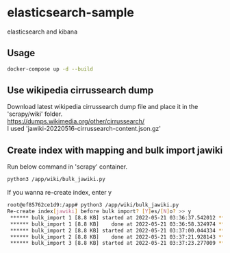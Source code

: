 # elasticsearch-sample
elasticsearch and kibana

## Usage
```bash
docker-compose up -d --build
```

## Use wikipedia cirrussearch dump
Download latest wikipedia cirrussearch dump file and place it in the 'scrapy/wiki' folder.  
https://dumps.wikimedia.org/other/cirrussearch/  
I used 'jawiki-20220516-cirrussearch-content.json.gz'  

## Create index with mapping and bulk import jawiki
Run below command in 'scrapy' container.
```bash
python3 /app/wiki/bulk_jawiki.py
```
If you wanna re-create index, enter y
```bash
root@ef85762ce1d9:/app# python3 /app/wiki/bulk_jawiki.py
Re-create index[jawiki] before bulk import? [Y]es/[N]o? >> y
 ****** bulk_import 1 [8.8 KB] started at 2022-05-21 03:36:37.542012 *****
 ****** bulk_import 1 [8.8 KB]    done at 2022-05-21 03:36:58.324974 *****
 ****** bulk_import 2 [8.8 KB] started at 2022-05-21 03:37:00.044334 *****
 ****** bulk_import 2 [8.8 KB]    done at 2022-05-21 03:37:21.928143 *****
 ****** bulk_import 3 [8.8 KB] started at 2022-05-21 03:37:23.277009 *****
```